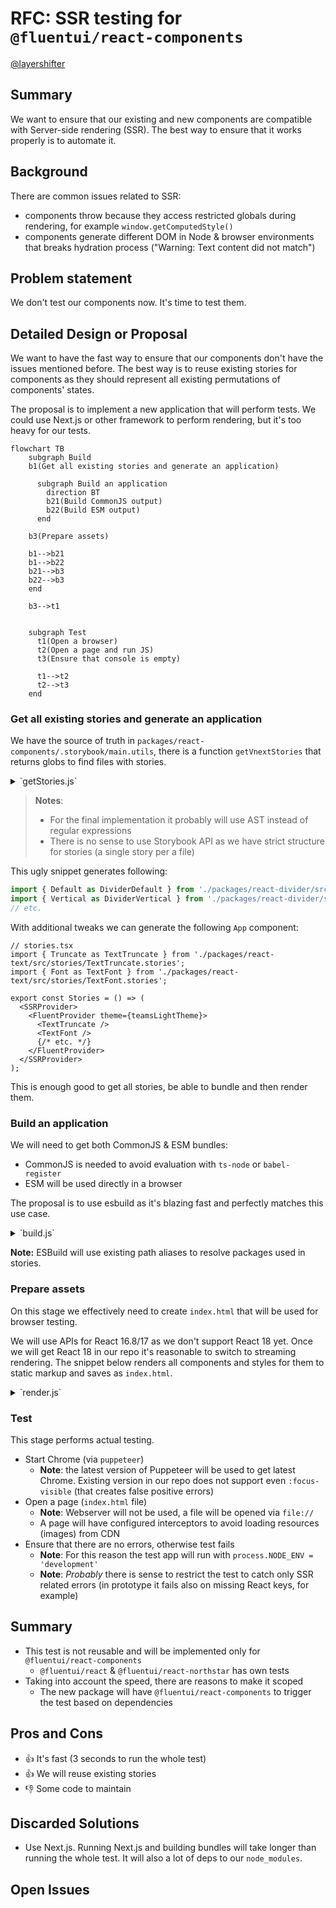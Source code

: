 # RFC: SSR testing for `@fluentui/react-components`

[@layershifter](https://github.com/layershifter)

## Summary

We want to ensure that our existing and new components are compatible with Server-side rendering (SSR). The best way to ensure that it works properly is to automate it.

## Background

There are common issues related to SSR:

- components throw because they access restricted globals during rendering, for example `window.getComputedStyle()`
- components generate different DOM in Node & browser environments that breaks hydration process ("Warning: Text content did not match")

## Problem statement

We don't test our components now. It's time to test them.

## Detailed Design or Proposal

We want to have the fast way to ensure that our components don't have the issues mentioned before. The best way is to reuse existing stories for components as they should represent all existing permutations of components' states.

The proposal is to implement a new application that will perform tests. We could use Next.js or other framework to perform rendering, but it's too heavy for our tests.

```mermaid
flowchart TB
    subgraph Build
    b1(Get all existing stories and generate an application)

      subgraph Build an application
        direction BT
        b21(Build CommonJS output)
        b22(Build ESM output)
      end

    b3(Prepare assets)

    b1-->b21
    b1-->b22
    b21-->b3
    b22-->b3
    end

    b3-->t1


    subgraph Test
      t1(Open a browser)
      t2(Open a page and run JS)
      t3(Ensure that console is empty)

      t1-->t2
      t2-->t3
    end
```

### Get all existing stories and generate an application

We have the source of truth in `packages/react-components/.storybook/main.utils`, there is a function `getVnextStories` that returns globs to find files with stories.

<details>
  <summary>`getStories.js`</summary>

```js
const { getVnextStories } = require('./packages/react-components/.storybook/main.utils');

const stories = getVnextStories()
  .map(g => {
    return glob.sync(g, {
      cwd: path.resolve(__dirname, 'packages/react-components/.storybook'),
    });
  })
  .flatMap(i => i)
  .map(f => path.resolve(__dirname, 'packages/react-components/.storybook', f))
  .filter(f => fs.readFileSync(f, 'utf8').includes('export { Default } from'))
  .map(f =>
    fs
      .readFileSync(f, 'utf8')
      .split('\n')
      .filter(l => l.includes('export {'))
      .map(l =>
        l
          .replace('export {', 'import {')
          .replace(/\'(.\/)(.+)\';/g, (...a) => {
            const importName = a[2];
            return `"./${path.relative(__dirname, path.dirname(f))}/${importName}";`;
          })
          .replace(/import { (.+) }/g, (...a) => {
            const base = path.basename(f).split('.')[0];
            return `import { ${a[1]} as ${base}${a[1]} }`;
          }),
      ),
  )
  .flatMap(f => f);
```

</details>

> **Notes**:
>
> - For the final implementation it probably will use AST instead of regular expressions
> - There is no sense to use Storybook API as we have strict structure for stories (a single story per a file)

This ugly snippet generates following:

```ts
import { Default as DividerDefault } from './packages/react-divider/src/stories/DividerDefault.stories';
import { Vertical as DividerVertical } from './packages/react-divider/src/stories/DividerVertical.stories';
// etc.
```

With additional tweaks we can generate the following `App` component:

```tsx
// stories.tsx
import { Truncate as TextTruncate } from './packages/react-text/src/stories/TextTruncate.stories';
import { Font as TextFont } from './packages/react-text/src/stories/TextFont.stories';

export const Stories = () => (
  <SSRProvider>
    <FluentProvider theme={teamsLightTheme}>
      <TextTruncate />
      <TextFont />
      {/* etc. */}
    </FluentProvider>
  </SSRProvider>
);
```

This is enough good to get all stories, be able to bundle and then render them.

### Build an application

We will need to get both CommonJS & ESM bundles:

- CommonJS is needed to avoid evaluation with `ts-node` or `babel-register`
- ESM will be used directly in a browser

The proposal is to use esbuild as it's blazing fast and perfectly matches this use case.

<details>
  <summary>`build.js`</summary>

```ts
await esbuild.build({
  entryPoints: ['stories.tsx'],
  bundle: true,
  jsx: 'transform',
  format: 'cjs',
  target: 'node14',
  // React & dependencies are not bundled intentionally to avoid collisions when they will be required
  external: ['react', 'scheduler', 'react-dom', '@griffel/react', '@griffel/core'],
  outfile: './dist/out-node.js',
  plugins: [TsconfigPathsPlugin({ tsconfig: path.resolve(__dirname, 'tsconfig.base.json') })],
});
await esbuild.build({
  // ESM has different entrypoint as we need to call "ReactDOM.hydrate()" there
  entryPoints: ['app.tsx'],
  bundle: true,
  jsx: 'transform',
  format: 'iife',
  target: 'chrome101',
  outfile: './dist/out-browser.js',
  plugins: [TsconfigPathsPlugin({ tsconfig: path.resolve(__dirname, 'tsconfig.base.json') })],
});
```

</details>

**Note:** ESBuild will use existing path aliases to resolve packages used in stories.

### Prepare assets

On this stage we effectively need to create `index.html` that will be used for browser testing.

We will use APIs for React 16.8/17 as we don't support React 18 yet. Once we will get React 18 in our repo it's reasonable to switch to streaming rendering. The snippet below renders all components and styles for them to static markup and saves as `index.html`.

<details>
  <summary>`render.js`</summary>

```js
const App = require('./out-node').App;
const renderer = createDOMRenderer();

const resultDOM = ReactDOM.renderToString(
  React.createElement(RendererProvider, { renderer }, React.createElement(App)),
);
const resultStyles = ReactDOM.renderToStaticMarkup(renderToStyleElements(renderer));

await fs.promises.writeFile(
  './index.html',
  `
  <html>
    <head>${resultStyles}</head>
    <body>
      <div id="root">${resultDOM}</div>
      <script src="./out-browser.js"></script>
    </body>
  </html>
  
  `,
);
```

</details>

### Test

This stage performs actual testing.

- Start Chrome (via `puppeteer`)
  - **Note**: the latest version of Puppeteer will be used to get latest Chrome. Existing version in our repo does not support even `:focus-visible` (that creates false positive errors)
- Open a page (`index.html` file)
  - **Note**: Webserver will not be used, a file will be opened via `file://`
  - A page will have configured interceptors to avoid loading resources (images) from CDN
- Ensure that there are no errors, otherwise test fails
  - **Note**: For this reason the test app will run with `process.NODE_ENV = 'development'`
  - **Note**: _Probably_ there is sense to restrict the test to catch only SSR related errors (in prototype it fails also on missing React keys, for example)

## Summary

- This test is not reusable and will be implemented only for `@fluentui/react-components`
  - `@fluentui/react` & `@fluentui/react-northstar` has own tests
- Taking into account the speed, there are reasons to make it scoped
  - The new package will have `@fluentui/react-components` to trigger the test based on dependencies

## Pros and Cons

- 👍 It's fast (3 seconds to run the whole test)
- 👍 We will reuse existing stories
- 👎 Some code to maintain

## Discarded Solutions

- Use Next.js. Running Next.js and building bundles will take longer than running the whole test. It will also a lot of deps to our `node_modules`.

## Open Issues

<!-- Optional section, but useful for first drafts. Use this section to track open issues on unanswered questions regarding the design or proposal.  -->
